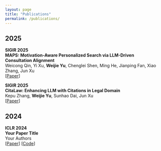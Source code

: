 ```yaml
---
layout: page
title: "Publications"
permalink: /publications/
---
```


<h2>2025</h2>

<p>
  <strong>SIGIR 2025</strong><br>
  <strong>MAPS: Motivation-Aware Personalized Search via LLM-Driven Consultation Alignment</strong><br>
  Weicong Qin, Yi Xu, <strong>Weijie Yu</strong>, Chenglei Shen, Ming He, Jianping Fan, Xiao Zhang, Jun Xu<br>
  [<a href="https://arxiv.org/abs/2503.01711" target="_blank">Paper</a>]  
</p>

<p>
  <strong>SIGIR 2025</strong><br>
  <strong>CitaLaw: Enhancing LLM with Citations in Legal Domain</strong><br>
  Kepu Zhang, <strong>Weijie Yu</strong>, Sunhao Dai, Jun Xu<br>
  [<a href="https://arxiv.org/abs/2412.14556" target="_blank">Paper</a>]  
</p>

<h2>2024</h2>

<p>
  <strong>ICLR 2024</strong><br>
  <strong>Your Paper Title</strong><br>
  Your Authors<br>
  [<a href="#">Paper</a>] [<a href="#">Code</a>]
</p>
